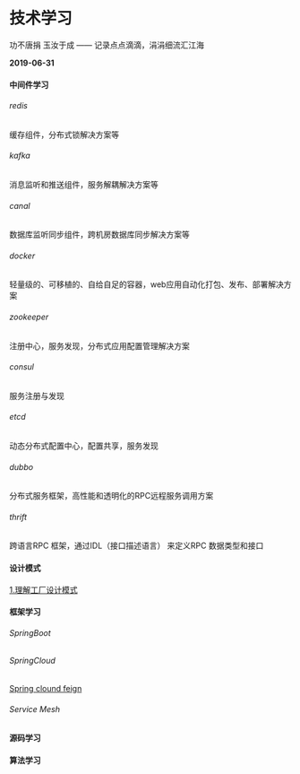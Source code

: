 # 技术学习
功不唐捐 玉汝于成 —— 记录点点滴滴，涓涓细流汇江海

**2019-06-31**

#### 中间件学习
###### redis
缓存组件，分布式锁解决方案等
###### kafka
消息监听和推送组件，服务解耦解决方案等
###### canal
数据库监听同步组件，跨机房数据库同步解决方案等
###### docker
轻量级的、可移植的、自给自足的容器，web应用自动化打包、发布、部署解决方案
###### zookeeper
注册中心，服务发现，分布式应用配置管理解决方案
###### consul
服务注册与发现
###### etcd
动态分布式配置中心，配置共享，服务发现
###### dubbo
分布式服务框架，高性能和透明化的RPC远程服务调用方案
###### thrift
跨语言RPC 框架，通过IDL（接口描述语言） 来定义RPC 数据类型和接口
#### 设计模式
[1.理解工厂设计模式]()
#### 框架学习
###### SpringBoot
###### SpringCloud
[Spring clound feign]()
###### Service Mesh
#### 源码学习
#### 算法学习

